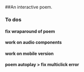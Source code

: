 ##An interactive poem.

### To dos
#### fix wraparound of poem
#### work on audio components
#### work on mobile version
#### poem autoplay > fix multiclick error
